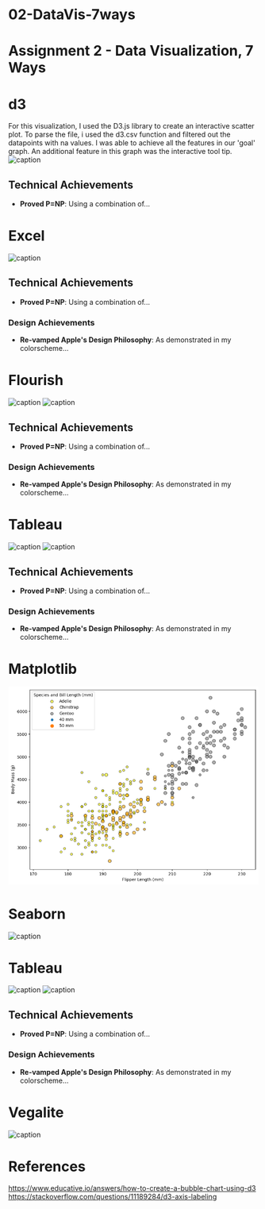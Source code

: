 # 02-DataVis-7ways

Assignment 2 - Data Visualization, 7 Ways  
===
# d3
For this visualization, I used the D3.js library to create an interactive scatter plot. To parse the file, i used the d3.csv function and filtered out the datapoints with na values. I was able to achieve all the features in our 'goal' graph. An additional feature in this graph was the interactive tool tip.
![caption](img/ExcelViz)
## Technical Achievements
- **Proved P=NP**: Using a combination of...

# Excel
![caption](img/ExcelViz)

## Technical Achievements
- **Proved P=NP**: Using a combination of...

### Design Achievements
- **Re-vamped Apple's Design Philosophy**: As demonstrated in my colorscheme...

# Flourish
![caption](img/flourishViz)
![caption](img/flourishViz2)

## Technical Achievements
- **Proved P=NP**: Using a combination of...

### Design Achievements
- **Re-vamped Apple's Design Philosophy**: As demonstrated in my colorscheme...

# Tableau
![caption](img/tableauViz)
![caption](img/tableauViz2)

## Technical Achievements
- **Proved P=NP**: Using a combination of...

### Design Achievements
- **Re-vamped Apple's Design Philosophy**: As demonstrated in my colorscheme...

# Matplotlib
![caption](img/matplotlib.png)

# Seaborn
![caption](img/seabornViz)

# Tableau
![caption](img/tableauViz)
![caption](img/tableauViz2)

## Technical Achievements
- **Proved P=NP**: Using a combination of...

### Design Achievements
- **Re-vamped Apple's Design Philosophy**: As demonstrated in my colorscheme...

# Vegalite
![caption](img/vegaViz)

# References
https://www.educative.io/answers/how-to-create-a-bubble-chart-using-d3
https://stackoverflow.com/questions/11189284/d3-axis-labeling
